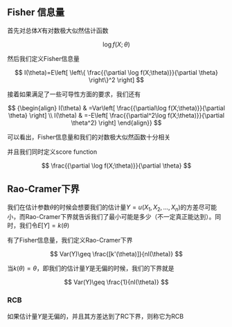 ## Fisher 信息量
首先对总体$X$有对数极大似然估计函数

$$
	\log f(X;\theta)
$$

然后我们定义Fisher信息量

$$
	I(\theta)=E\left[ \left\{ \frac{{\partial \log f(X;\theta)}}{\partial \theta} \right\}^2 \right]
$$

接着如果满足了一些可导性方面的要求，我们还有

$$
{\begin{align}
I(\theta) & =Var\left[ \frac{{\partial\log f(X;\theta)}}{\partial \theta} \right] \\
I(\theta) & =-E\left[ \frac{{\partial^2\log f(X;\theta)}}{\partial \theta^2} \right]
\end{align}}
$$

可以看出，Fisher信息量和我们的对数极大似然函数十分相关

并且我们同时定义score function

$$
	 \frac{{\partial \log f(X;\theta)}}{\partial \theta} 
$$

## Rao-Cramer下界
我们在估计参数$\theta$的时候会想要我们的估计量$Y=u(X_{1},X_{2},\dots,X_{n})$的方差尽可能小，而Rao-Cramer下界就告诉我们了最小可能是多少（不一定真正能达到）。同时，我们令$E[Y]=k(\theta)$

有了Fisher信息量，我们定义Rao-Cramer下界

$$
	Var(Y)\geq \frac{[k'(\theta)]}{nI(\theta)}
$$

当$k(\theta)=\theta$，即我们的估计量$Y$是无偏的时候，我们的下界就是

$$
	Var(Y)\geq \frac{1}{nI(\theta)}
$$

### RCB
如果估计量$Y$是无偏的，并且其方差达到了RC下界，则称它为RCB
